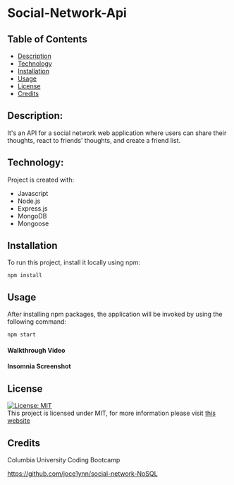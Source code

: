 # Social-Network-Api

## Table of Contents

- [Description](#description)
- [Technology](#Technology)
- [Installation](#installation)
- [Usage](#usage)
- [License](#license)
- [Credits](#credits)

## Description:

It's an API for a social network web application where users can share their thoughts, react to friends’ thoughts, and create a friend list.

## Technology:

Project is created with:

- Javascript
- Node.js
- Express.js
- MongoDB
- Mongoose

## Installation

To run this project, install it locally using npm:

```
npm install
```

## Usage

After installing npm packages, the application will be invoked by using the following command:

```
npm start
```

#### Walkthrough Video

#### Insomnia Screenshot

## License

[![License: MIT](https://img.shields.io/badge/License-MIT-yellow.svg)](https://opensource.org/licenses/MIT) <br>
This project is licensed under MIT, for more information please visit [this website](https://opensource.org/licenses/MIT)

## Credits

Columbia University Coding Bootcamp

https://github.com/joce1ynn/social-network-NoSQL
